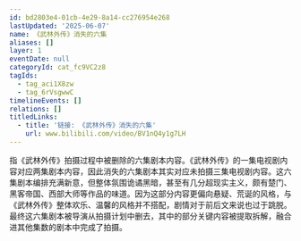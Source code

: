 ```yaml
---
id: bd2803e4-01cb-4e29-8a14-cc276954e268
lastUpdated: '2025-06-07'
name: 《武林外传》消失的六集
aliases: []
layer: 1
eventDate: null
categoryId: cat_fc9VC2z8
tagIds:
  - tag_aci1X8zw
  - tag_6rVsgwwC
timelineEvents: []
relations: []
titledLinks:
  - title: '链接: 《武林外传》消失的六集'
    url: www.bilibili.com/video/BV1nQ4y1g7LH
---
```

指《武林外传》拍摄过程中被删除的六集剧本内容。《武林外传》的一集电视剧内容对应两集剧本内容，因此消失的六集剧本其实对应未拍摄三集电视剧内容。这六集剧本编排充满新意，但整体氛围诡谲黑暗，甚至有几分超现实主义，颇有楚门、黑客帝国、西部大师等作品的味道。因为这部分内容更偏向悬疑、荒诞的风格，与《武林外传》整体欢乐、温馨的风格并不搭配，剧情对于前后文来说也过于跳脱。最终这六集剧本被导演从拍摄计划中删去，其中的部分关键内容被提取拆解，融合进其他集数的剧本中完成了拍摄。
